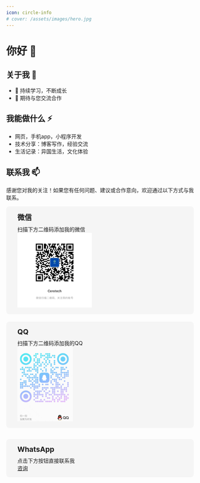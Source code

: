 ```yaml
---
icon: circle-info
# cover: /assets/images/hero.jpg
---
```


# 你好 👋

## 关于我 🎯

- 🌱 持续学习，不断成长
- 🤝 期待与您交流合作

## 我能做什么 ⚡

- 网页，手机app，小程序开发
- 技术分享：博客写作，经验交流
- 生活记录：异国生活，文化体验

## 联系我 📫

感谢您对我的关注！如果您有任何问题、建议或合作意向，欢迎通过以下方式与我联系。


<div class="contact-container">
  <div class="contact-item">
    <i class="fa-brands fa-weixin"></i>
    <div class="contact-info">
      <h3>微信</h3>
      <p>扫描下方二维码添加我的微信</p>
      <img src="/assets/images/wechat_qrcode.jpg" alt="微信二维码" style="max-width: 200px;max-height: 200px;" />
    </div>
  </div>
  
  <div class="contact-item">
    <i class="fa-brands fa-qq"></i>
    <div class="contact-info">
      <h3>QQ</h3>
      <p>扫描下方二维码添加我的QQ</p>
      <img src="/assets/images/qq_qrcode.png" alt="QQ二维码" style="max-width: 200px;max-height: 200px;" />
    </div>
  </div>
</div>

<div class="contact-container">
  <div class="contact-item">
    <i class="fa-brands fa-whatsapp"></i>
    <div class="contact-info">
      <h3>WhatsApp</h3>
      <p>点击下方按钮直接联系我</p>
      <div class="whatsapp-quick-contact">
        <a href="https://wa.me/34684252130?text=您好，我有其他问题想咨询" class="whatsapp-btn">咨询</a>
      </div>
    </div>
  </div>
</div>


<style>
.contact-container {
  display: flex;
  flex-wrap: wrap;
  gap: 20px;
  margin-bottom: 30px;
}

.contact-item {
  display: flex;
  align-items: flex-start;
  padding: 15px;
  border-radius: 8px;
  background-color: rgba(0, 0, 0, 0.03);
  transition: all 0.3s ease;
  min-width: 250px;
  flex: 1;
}

.contact-item:hover {
  transform: translateY(-5px);
  box-shadow: 0 5px 15px rgba(0, 0, 0, 0.1);
}

.contact-item i {
  font-size: 2rem;
  margin-right: 15px;
  color: var(--theme-color);
}

.contact-info h3 {
  margin-top: 0;
  margin-bottom: 8px;
  font-size: 1.2rem;
}

.contact-info p {
  margin: 0;
}
.email-quick-contact {
  display: flex;
  gap: 10px;
  flex-wrap: wrap;
  margin-top: 15px;
}

.email-btn {
  display: inline-block;
  padding: 8px 15px;
  background-color: var(--theme-color);
  color: white;
  text-decoration: none;
  border-radius: 4px;
  font-size: 14px;
  transition: opacity 0.3s;
}

.email-btn:hover {
  opacity: 0.9;
}
</style>
